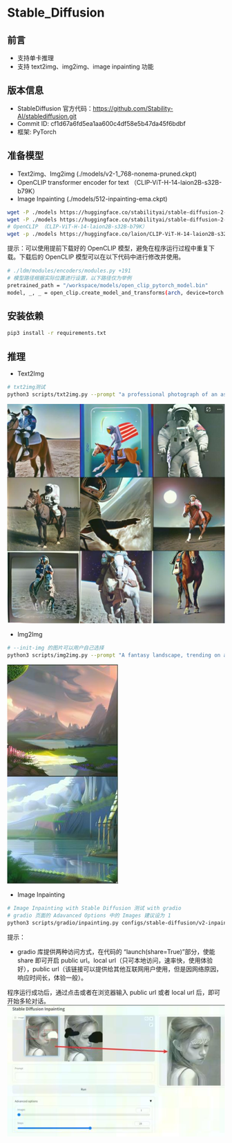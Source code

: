 # Stable_Diffusion
## 前言
- 支持单卡推理
- 支持 text2img、img2img、image inpainting 功能

## 版本信息
- StableDiffusion 官方代码：https://github.com/Stability-AI/stablediffusion.git
- Commit ID: cf1d67a6fd5ea1aa600c4df58e5b47da45f6bdbf
- 框架: PyTorch

## 准备模型
- Text2img、Img2img (./models/v2-1_768-nonema-pruned.ckpt) 
- OpenCLIP transformer encoder for text （CLIP-ViT-H-14-laion2B-s32B-b79K）
- Image Inpainting (./models/512-inpainting-ema.ckpt)
```bash
wget -P ./models https://huggingface.co/stabilityai/stable-diffusion-2-1/resolve/main/v2-1_768-nonema-pruned.ckpt
wget -P ./models https://huggingface.co/stabilityai/stable-diffusion-2-inpainting/resolve/main/512-inpainting-ema.ckpt
# OpenCLIP （CLIP-ViT-H-14-laion2B-s32B-b79K）
wget -p ./models https://huggingface.co/laion/CLIP-ViT-H-14-laion2B-s32B-b79K/resolve/main/open_clip_pytorch_model.bin
```
提示：可以使用提前下载好的 OpenCLIP 模型，避免在程序运行过程中重复下载。下载后的 OpenCLIP 模型可以在以下代码中进行修改并使用。  
```bash
# ./ldm/modules/encoders/modules.py +191
# 模型路径根据实际位置进行设置，以下路径仅为举例
pretrained_path = "/workspace/models/open_clip_pytorch_model.bin"
model, _, _ = open_clip.create_model_and_transforms(arch, device=torch.device('cpu'), pretrained=pretrained_path)
```

## 安装依赖
```bash
pip3 install -r requirements.txt
```

## 推理

- Text2Img
```bash
# txt2img测试
python3 scripts/txt2img.py --prompt "a professional photograph of an astronaut riding a horse" --ckpt ./models/v2-1_768-nonema-pruned.ckpt --config configs/stable-diffusion/v2-inference-v.yaml --device mlu
```
![推理结果1](./sample_imgs/text2img.jpg)

- Img2Img
```bash
# --init-img 的图片可以用户自己选择
python3 scripts/img2img.py --prompt "A fantasy landscape, trending on artstation" --init-img ./outputs/txt2img-samples/samples/00003.png --strength 0.8 --ckpt ./models/v2-1_768-nonema-pruned.ckpt --config configs/stable-diffusion/v2-inference-v.yaml
```
![推理结果2](./sample_imgs/img2img.jpg)

- Image Inpainting

```bash
# Image Inpainting with Stable Diffusion 测试 with gradio
# gradio 页面的 Adavanced Options 中的 Images 建议设为 1
python3 scripts/gradio/inpainting.py configs/stable-diffusion/v2-inpainting-inference.yaml ./models/512-inpainting-ema.ckpt
```
提示：
- gradio 库提供两种访问方式，在代码的 “launch(share=True)”部分，使能 share 即可开启 public url。local url（只可本地访问，速率快，使用体验好），public url（该链接可以提供给其他互联网用户使用，但是因网络原因，响应时间长，体验一般）。

程序运行成功后，通过点击或者在浏览器输入 public url 或者 local url 后，即可开始多轮对话。  
![推理结果3](./sample_imgs/image_inpainting.jpg)